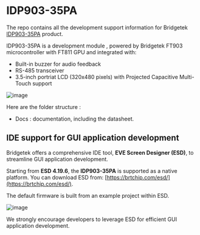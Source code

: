 #     IDP903-35PA


The repo contains all the development support information for Bridgetek [IDP903-35PA](https://brtchip.com/product/idp903-35PA/) product. 

IDP903-35PA is a development module , powered by Bridgetek FT903 microcontroller with FT811 GPU and integrated with:
*  Built-in buzzer for audio feedback
*  RS-485 transceiver
*  3.5-inch portriat LCD (320x480 pixels) with  Projected Capacitive Multi-Touch support


![image](https://github.com/user-attachments/assets/822d5385-7be0-481e-a394-3b97d05530ff)


Here are the folder structure :  

* Docs : documentation, including the datasheet. 


## IDE support for GUI application development  

Bridgetek offers a comprehensive IDE tool, **EVE Screen Designer (ESD)**, to streamline GUI application development.  

Starting from **ESD 4.19.6**, the **IDP903-35PA** is supported as a native platform. You can download ESD from: [https://brtchip.com/esd/](https://brtchip.com/esd/).  

The default firmware is built from an example project within ESD.  


![image](https://github.com/user-attachments/assets/3a1fa2ba-5f47-4b47-8a81-a4d7d1b56800)



We strongly encourage developers to leverage ESD for efficient GUI application development.

